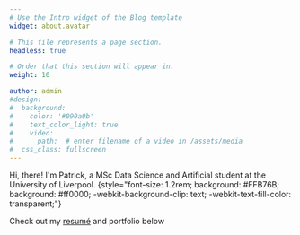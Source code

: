```yaml
---
# Use the Intro widget of the Blog template
widget: about.avatar

# This file represents a page section.
headless: true

# Order that this section will appear in.
weight: 10

author: admin
#design:
#  background:
#    color: '#090a0b'
#    text_color_light: true
#    video:
#      path:  # enter filename of a video in /assets/media
#  css_class: fullscreen
---
```


Hi, there! I'm Patrick, a MSc Data Science and Artificial student at the University of Liverpool.
{style="font-size: 1.2rem; background: #FFB76B; background: #ff0000; -webkit-background-clip: text; -webkit-text-fill-color: transparent;"}


Check out my [resumé](/about/) and portfolio below
